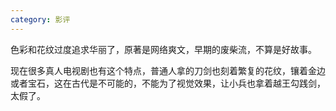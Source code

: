 ```yaml
---
category: 影评
---
```


色彩和花纹过度追求华丽了，原著是网络爽文，早期的废柴流，不算是好故事。

现在很多真人电视剧也有这个特点，普通人拿的刀剑也刻着繁复的花纹，镶着金边或者宝石，这在古代是不可能的，不能为了视觉效果，让小兵也拿着越王勾践剑，太假了。

